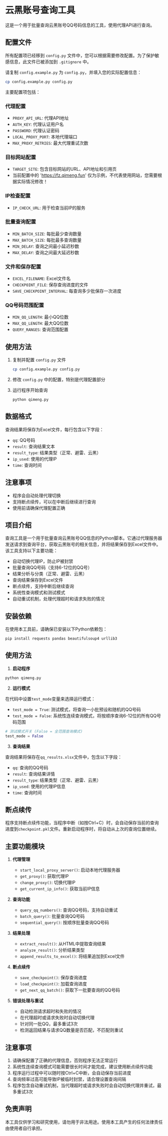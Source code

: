 # 云黑账号查询工具

这是一个用于批量查询云黑账号QQ号码信息的工具，使用代理API进行查询。

## 配置文件

所有配置项已经移到 `config.py` 文件中，您可以根据需要修改配置。为了保护敏感信息，此文件已被添加到 `.gitignore` 中。

请复制 `config.example.py` 为 `config.py`，并填入您的实际配置信息：

```bash
cp config.example.py config.py
```

主要配置项包括：

### 代理配置
- `PROXY_API_URL`: 代理API地址
- `AUTH_KEY`: 代理认证用户名
- `PASSWORD`: 代理认证密码
- `LOCAL_PROXY_PORT`: 本地代理端口
- `MAX_PROXY_RETRIES`: 最大代理重试次数

### 目标网站配置
- `TARGET_SITE`: 包含目标网站的URL、API地址和引用页 
- 当前配置中的 'https://fz.qimeng.fun' 仅为示例，不代表使用网站，您需要根据实际情况修改！

### IP检查配置
- `IP_CHECK_URL`: 用于检查当前IP的服务

### 批量查询配置
- `MIN_BATCH_SIZE`: 每批最少查询数量
- `MAX_BATCH_SIZE`: 每批最多查询数量
- `MIN_DELAY`: 查询之间最小延迟秒数
- `MAX_DELAY`: 查询之间最大延迟秒数

### 文件和保存配置
- `EXCEL_FILENAME`: Excel文件名
- `CHECKPOINT_FILE`: 保存查询进度的文件
- `SAVE_CHECKPOINT_INTERVAL`: 每查询多少批保存一次进度

### QQ号码范围配置
- `MIN_QQ_LENGTH`: 最小QQ位数
- `MAX_QQ_LENGTH`: 最大QQ位数
- `QUERY_RANGES`: 查询范围配置

## 使用方法

1. 复制并配置 `config.py` 文件
   ```bash
   cp config.example.py config.py
   ```
   
2. 修改 `config.py` 中的配置，特别是代理配置部分

3. 运行程序开始查询
   ```bash
   python qimeng.py
   ```

## 数据格式

查询结果将保存为Excel文件，每行包含以下字段：
- `qq`: QQ号码
- `result`: 查询结果文本
- `result_type`: 结果类型（正常、避雷、云黑）
- `ip_used`: 使用的代理IP
- `time`: 查询时间

## 注意事项

- 程序会自动处理代理切换
- 支持断点续传，可以在中断后继续进行查询
- 使用前请确保代理配置正确

## 项目介绍

查询工具是一个用于批量查询云黑账号QQ信息的Python脚本。它通过代理服务器发送请求到查询平台，获取云黑账号的相关信息，并将结果保存到Excel文件中。该工具支持以下主要功能：

- 自动切换代理IP，防止IP被封禁
- 批量查询QQ号码（支持6-12位的QQ号）
- 结果分析与分类（正常、避雷、云黑）
- 查询结果保存到Excel文件
- 断点续传，支持中断后继续查询
- 系统性查询模式和测试模式
- 自动重试机制，处理代理超时和请求失败的情况

## 安装依赖

在使用本工具前，请确保已安装以下Python依赖包：

```bash
pip install requests pandas beautifulsoup4 urllib3
```

## 使用方法

1. **启动程序**

```bash
python qimeng.py
```

2. **运行模式**

在代码中设置`test_mode`变量来选择运行模式：
- `test_mode = True`: 测试模式，将查询一小批预设和随机的QQ号码
- `test_mode = False`: 系统性连续查询模式，将按顺序查询6-12位的所有QQ号码范围

```python
# 测试模式开关 (False = 全范围查询模式)
test_mode = False
```

3. **查询结果**

查询结果将保存在`qq_results.xlsx`文件中，包含以下字段：
- `qq`: 查询的QQ号码
- `result`: 查询结果详情
- `result_type`: 结果类型（正常、避雷、云黑）
- `ip_used`: 使用的代理IP信息
- `time`: 查询时间

## 断点续传

程序支持断点续传功能，当程序中断（如按Ctrl+C）时，会自动保存当前的查询进度到`checkpoint.pkl`文件。重新启动程序时，将自动从上次的查询位置继续。

## 主要功能模块

1. **代理管理**
   - `start_local_proxy_server()`: 启动本地代理服务器
   - `get_proxy()`: 获取代理IP
   - `change_proxy()`: 切换代理IP
   - `get_current_ip_info()`: 获取当前IP信息

2. **查询功能**
   - `query_qq_numbers()`: 查询QQ号码，支持自动重试
   - `batch_query()`: 批量查询QQ号码
   - `sequential_query()`: 按顺序批量查询QQ号码

3. **结果处理**
   - `extract_result()`: 从HTML中提取查询结果
   - `analyze_result()`: 分析结果类型
   - `append_results_to_excel()`: 将结果追加到Excel文件

4. **断点续传**
   - `save_checkpoint()`: 保存查询进度
   - `load_checkpoint()`: 加载查询进度
   - `get_next_qq_batch()`: 获取下一批要查询的QQ号码

5. **错误处理与重试**
   - 自动检测请求超时和失败的情况
   - 在代理超时或请求失败时自动切换代理
   - 针对同一批QQ，最多重试3次
   - 检测返回结果与请求QQ数量是否匹配，不匹配则重试

## 注意事项

1. 请确保配置了正确的代理信息，否则程序无法正常运行
2. 系统性连续查询模式可能需要很长时间才能完成，建议使用断点续传功能
3. 程序运行过程中可以随时按Ctrl+C中断，会自动保存当前进度
4. 查询频率过高可能导致IP被临时封禁，请合理设置查询间隔
5. 程序包含自动重试机制，当代理超时或请求失败时会自动切换代理并重试，最多重试3次

## 免责声明

本工具仅供学习和研究使用，请勿用于非法用途。使用本工具产生的任何法律责任由使用者自行承担。 